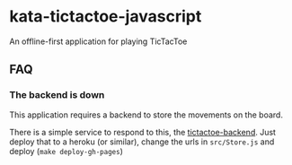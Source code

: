 # kata-tictactoe-javascript
An offline-first application for playing TicTacToe

## FAQ

### The backend is down

This application requires a backend to store the movements on the board.

There is a simple service to respond to this, the 
[tictactoe-backend](https://github.com/alvarogarcia7/kata-tictactoe-backend-javascript).
Just deploy that to a heroku (or similar), change the urls in `src/Store.js` and
deploy (`make deploy-gh-pages`)

